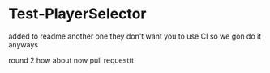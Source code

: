 # Test-PlayerSelector

added to readme
another one
they don't want you to use CI
so we gon do it anyways

round 2
how about now
pull requesttt
